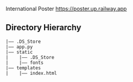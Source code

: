 International Poster
https://poster.up.railway.app
## Directory Hierarchy
```
|—— .DS_Store
|—— app.py
|—— static
|    |—— .DS_Store
|    |—— fonts
|—— templates
|    |—— index.html
